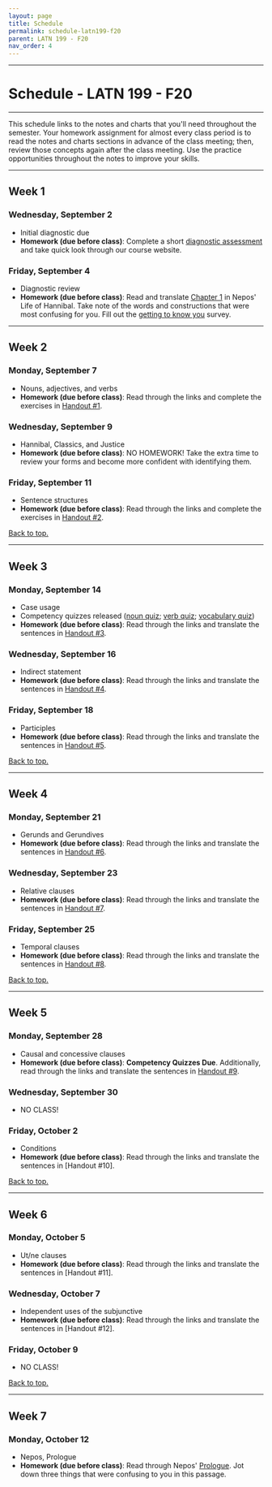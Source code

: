 ```yaml
---
layout: page
title: Schedule
permalink: schedule-latn199-f20
parent: LATN 199 - F20
nav_order: 4
---
```

***

# Schedule - LATN 199 - F20

***

This schedule links  to the notes and charts that you'll need throughout the semester. Your homework assignment for almost every class period is to read the notes and charts sections in advance of the class meeting; then, review those concepts again after the class meeting. Use the practice opportunities throughout the notes to improve your skills.

***


## Week 1

### Wednesday, September 2
- Initial diagnostic due
- **Homework (due before class)**: Complete a short [diagnostic assessment](https://docs.google.com/forms/d/e/1FAIpQLSeA5zstKdGp-8h3xsW2cIw-Ydayk_YD977nAaKCbvb4bWs7Sw/viewform?usp=sf_link) and take quick look through our course website.

### Friday, September 4
- Diagnostic review
- **Homework (due before class)**: Read and translate [Chapter 1](http://dcc.dickinson.edu/nepos-hannibal/chapter-1) in Nepos' Life of Hannibal. Take note of the words and constructions that were most confusing for you. Fill out the [getting to know you](https://docs.google.com/forms/d/1NPF6ZKpHbcJjmcuc5bquutFprsWrQDjSIeqev4q41ZY) survey.

***

## Week 2

### Monday, September 7
- Nouns, adjectives, and verbs
- **Homework (due before class)**: Read through the links and complete the exercises in [Handout #1](https://dominicmachado.github.io/grammatical-handout-1-latn199-f20).

### Wednesday, September 9
- Hannibal, Classics, and Justice
- **Homework (due before class)**: NO HOMEWORK! Take the extra time to review your forms and become more confident with identifying them.

### Friday, September 11
- Sentence structures
- **Homework (due before class)**: Read through the links and complete the exercises in [Handout #2](https://dominicmachado.github.io/grammatical-handout-2-latn199-f20).

[Back to top.](#top)

***

## Week 3

### Monday, September 14
- Case usage
- Competency quizzes released ([noun quiz](https://docs.google.com/forms/d/e/1FAIpQLSezITy1Kem5ziaZpbsrrgxmWpI7xL1O5t2-9hRWZ1HXCLvqFQ/viewform?usp=sf_link); [verb quiz](https://docs.google.com/forms/d/e/1FAIpQLSdaq2a81tFApime9lQOvVtC_SA9dURgN7vjyp105upeAfeCQA/viewform?usp=sf_link); [vocabulary quiz](https://docs.google.com/forms/d/e/1FAIpQLSeZ36ZPj6K_lE_Z80a2iCwq23ebnMkR_iiGsHGZ7HBb67ZctA/viewform?usp=sf_link))
- **Homework (due before class)**: Read through the links and translate the sentences in [Handout #3](https://dominicmachado.github.io/grammatical-handout-3-latn199-f20).

### Wednesday, September 16
- Indirect statement
- **Homework (due before class)**:  Read through the links and translate the sentences in [Handout #4](https://dominicmachado.github.io/grammatical-handout-4-latn199-f20).

### Friday, September 18
- Participles
- **Homework (due before class)**: Read through the links and translate the sentences in [Handout #5](https://dominicmachado.github.io/grammatical-handout-5-latn199-f20).

[Back to top.](#top)

***

## Week 4

### Monday, September 21
- Gerunds and Gerundives
- **Homework (due before class)**: Read through the links and translate the sentences in [Handout #6](https://dominicmachado.github.io/grammatical-handout-6-latn199-f20).

### Wednesday, September 23
- Relative clauses
- **Homework (due before class)**: Read through the links and translate the sentences in [Handout #7](https://dominicmachado.github.io/grammatical-handout-7-latn199-f20).

### Friday, September 25
- Temporal clauses
- **Homework (due before class)**: Read through the links and translate the sentences in [Handout #8](https://dominicmachado.github.io/grammatical-handout-8-latn199-f20).

[Back to top.](#top)

***

## Week 5

### Monday, September 28
- Causal and concessive clauses
- **Homework (due before class)**: **Competency Quizzes Due**. Additionally, read through the links and translate the sentences in [Handout #9](https://dominicmachado.github.io/grammatical-handout-9-latn199-f20).

### Wednesday, September 30
- NO CLASS!

### Friday, October 2
- Conditions
- **Homework (due before class)**: Read through the links and translate the sentences in [Handout #10].

[Back to top.](#top)

***

## Week 6

### Monday, October 5
- Ut/ne clauses
- **Homework (due before class)**: Read through the links and translate the sentences in [Handout #11].

### Wednesday, October 7
- Independent uses of the subjunctive
- **Homework (due before class)**: Read through the links and translate the sentences in [Handout #12].

### Friday, October 9
- NO CLASS!

[Back to top.](#top)

***

## Week 7

### Monday, October 12
- Nepos, Prologue
- **Homework (due before class)**: Read through Nepos' [Prologue](http://dcc.dickinson.edu/nepos-hannibal/prologus). Jot down three things that were confusing to you in this passage.
